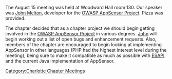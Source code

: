 The August 15 meeting was held at Woodward Hall room 130. Our speaker
was [John Melton](User:John_Melton "wikilink"), developer for the [OWASP
AppSensor Project](OWASP_AppSensor_Project "wikilink"). Pizza was
provided.

The chapter decided that as a chapter project we should begin getting
involved in the [OWASP AppSensor
Project](OWASP_AppSensor_Project "wikilink") in various degrees.
[John](User:John_Melton "wikilink") will begin working out a list of
open bugs and enhancement requests. Also, members of the chapter are
encouraged to begin looking at implementing AppSensor in other languages
(PHP had the highest interest level during the meeting), being sure to
make it compatible as much as possible with
[ESAPI](:Category:OWASP_Enterprise_Security_API "wikilink") and the
current Java implementation of AppSensor.

[Category:Charlotte Chapter
Meetings](Category:Charlotte_Chapter_Meetings "wikilink")